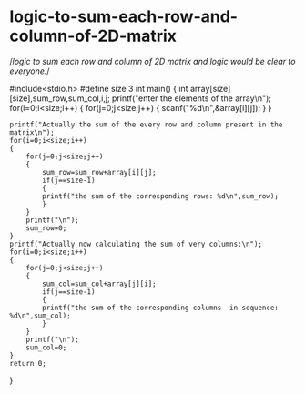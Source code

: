 # logic-to-sum-each-row-and-column-of-2D-matrix
/*logic to sum each row and column of 2D matrix and logic would be clear to everyone.*/





#include<stdio.h>
#define size 3
int main()
{
    int array[size][size],sum_row,sum_col,i,j;
    printf("enter the elements of the array\n");
    for(i=0;i<size;i++)
    {
        for(j=0;j<size;j++)
        {
            scanf("%d\n",&array[i][j]);
        }
    }
    
    printf("Actually the sum of the every row and column present in the matrix\n");
    for(i=0;i<size;i++)
    {
        for(j=0;j<size;j++)
        {
            sum_row=sum_row+array[i][j];
            if(j==size-1)
            {
            printf("the sum of the corresponding rows: %d\n",sum_row);
            }
        }
        printf("\n");
        sum_row=0;
    }
    printf("Actually now calculating the sum of very columns:\n");
    for(i=0;i<size;i++)
    {
        for(j=0;j<size;j++)
        {
            sum_col=sum_col+array[j][i];
            if(j==size-1)
            {
            printf("the sum of the corresponding columns  in sequence: %d\n",sum_col);
            }
        }
        printf("\n");
        sum_col=0;
    }
    return 0;
}

